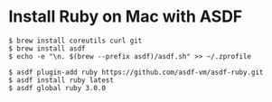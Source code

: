# Install Ruby on Mac with ASDF

```
$ brew install coreutils curl git
$ brew install asdf
$ echo -e "\n. $(brew --prefix asdf)/asdf.sh" >> ~/.zprofile

$ asdf plugin-add ruby https://github.com/asdf-vm/asdf-ruby.git
$ asdf install ruby latest
$ asdf global ruby 3.0.0
```
